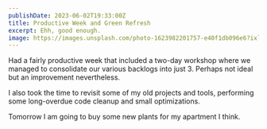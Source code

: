 ```yaml
---
publishDate: 2023-06-02T19:33:00Z
title: Productive Week and Green Refresh
excerpt: Ehh, good enough.
image: https://images.unsplash.com/photo-1623982201757-e40f1db096e6?ixlib=rb-4.0.3&ixid=M3wxMjA3fDB8MHxwaG90by1wYWdlfHx8fGVufDB8fHx8fA%3D%3D&auto=format&fit=crop&w=1470&q=80
---
```


Had a fairly productive week that included a two-day workshop where we managed to consolidate our various backlogs into just 3. Perhaps not ideal but an improvement nevertheless.

I also took the time to revisit some of my old projects and tools, performing some long-overdue code cleanup and small optimizations.

Tomorrow I am going to buy some new plants for my apartment I think.